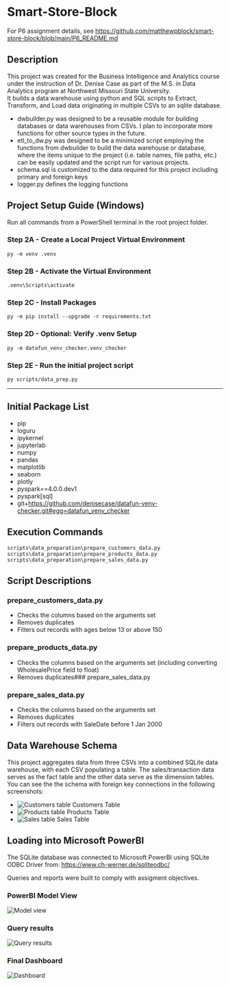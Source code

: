# Smart-Store-Block
For P6 assignment details, see https://github.com/matthewpblock/smart-store-block/blob/main/P6_README.md

## Description
This project was created for the Business Intelligence and Analytics course under the instruction of Dr. Denise Case as part of the M.S. in Data Analytics program at Northwest Missouri State University.  
It builds a data warehouse using python and SQL scripts to Extract, Transform, and Load data originating in multiple CSVs to an sqlite database.
- dwbuilder.py was designed to be a reusable module for building databases or data warehouses from CSVs. I plan to incorporate more functions for other source types in the future.
- etl_to_dw.py was designed to be a minimized script employing the functions from dwbuilder to build the data warehouse or database, where the items unique to the project (i.e. table names, file paths, etc.) can be easily updated and the script run for various projects.
- schema.sql is customized to the data required for this project including primary and foreign keys
- logger.py defines the logging functions

## Project Setup Guide (Windows)

Run all commands from a PowerShell terminal in the root project folder.

### Step 2A - Create a Local Project Virtual Environment

```shell
py -m venv .venv
```

### Step 2B - Activate the Virtual Environment

```shell
.venv\Scripts\activate
```

### Step 2C - Install Packages

```shell
py -m pip install --upgrade -r requirements.txt
```

### Step 2D - Optional: Verify .venv Setup

```shell
py -m datafun_venv_checker.venv_checker
```

### Step 2E - Run the initial project script

```shell
py scripts/data_prep.py
```

-----

## Initial Package List
- pip
- loguru
- ipykernel
- jupyterlab
- numpy
- pandas
- matplotlib
- seaborn
- plotly
- pyspark==4.0.0.dev1
- pyspark[sql]
- git+https://github.com/denisecase/datafun-venv-checker.git#egg=datafun_venv_checker

## Execution Commands
```scripts\data_preparation\prepare_customers_data.py```
```scripts\data_preparation\prepare_products_data.py```
```scripts\data_preparation\prepare_sales_data.py```

## Script Descriptions

### prepare_customers_data.py
- Checks the columns based on the arguments set
- Removes duplicates
- Filters out records with ages below 13 or above 150

### prepare_products_data.py
- Checks the columns based on the arguments set (including converting WholesalePrice field to float)
- Removes duplicates### prepare_sales_data.py

### prepare_sales_data.py
- Checks the columns based on the arguments set
- Removes duplicates
- Filters out records with SaleDate before 1 Jan 2000

## Data Warehouse Schema
This project aggregates data from three CSVs into a combined SQLite data warehouse, with each CSV populating a table. The sales/transaction data serves as the fact table and the other data serve as the dimension tables.  
You can see the the schema with foreign key connections in the following screenshots:  
- ![Customers table](images/customers_table.png)  Customers Table
- ![Products table](images/products_table.png)  Products Table
- ![Sales table](images/sales_table.png)  Sales Table

## Loading into Microsoft PowerBI
The SQLite database was connected to Microsoft PowerBI using SQLite ODBC Driver from: https://www.ch-werner.de/sqliteodbc/

Queries and reports were built to comply with assigment objectives.
### PowerBI Model View
![Model view](images/powerbi_model_view.png)

### Query results
![Query results](images/powerbi_query_results.png)

### Final Dashboard
![Dashboard](images/powerbi_dashboard.png)